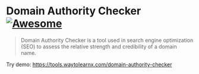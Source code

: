 # Domain Authority Checker [![Awesome](https://cdn.rawgit.com/sindresorhus/awesome/d7305f38d29fed78fa85652e3a63e154dd8e8829/media/badge.svg)](https://github.com/sindresorhus/awesome)

>Domain Authority Checker is a tool used in search engine optimization (SEO) to assess the relative strength and credibility of a domain name.

Try demo: https://tools.waytolearnx.com/domain-authority-checker
